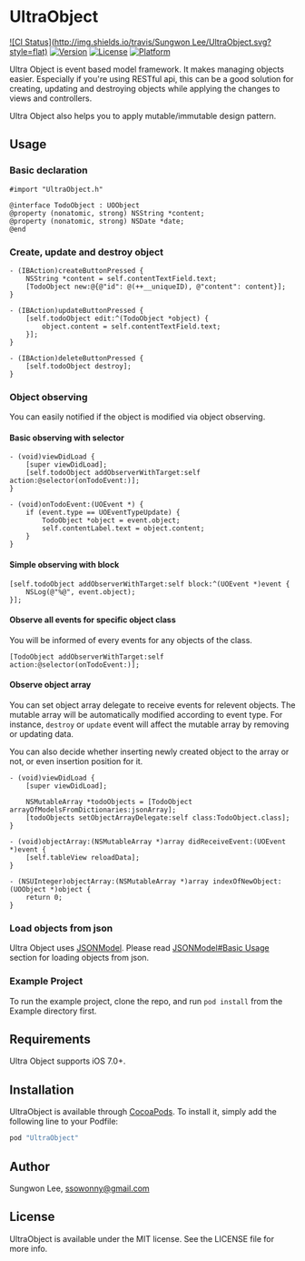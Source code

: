 # UltraObject

[![CI Status](http://img.shields.io/travis/Sungwon Lee/UltraObject.svg?style=flat)](https://travis-ci.org/ssowonny/UltraObject)
[![Version](https://img.shields.io/cocoapods/v/UltraObject.svg?style=flat)](http://cocoapods.org/pods/UltraObject)
[![License](https://img.shields.io/cocoapods/l/UltraObject.svg?style=flat)](http://cocoapods.org/pods/UltraObject)
[![Platform](https://img.shields.io/cocoapods/p/UltraObject.svg?style=flat)](http://cocoapods.org/pods/UltraObject)

Ultra Object is event based model framework. It makes managing objects
easier. Especially if you're using RESTful api, this can be a good
solution for creating, updating and destroying objects while applying
the changes to views and controllers.

Ultra Object also helps you to apply mutable/immutable design pattern.

## Usage

### Basic declaration

```objc
#import "UltraObject.h"

@interface TodoObject : UOObject
@property (nonatomic, strong) NSString *content;
@property (nonatomic, strong) NSDate *date;
@end
```

### Create, update and destroy object

```objc
- (IBAction)createButtonPressed {
    NSString *content = self.contentTextField.text;
    [TodoObject new:@{@"id": @(++__uniqueID), @"content": content}];
}

- (IBAction)updateButtonPressed {
    [self.todoObject edit:^(TodoObject *object) {
        object.content = self.contentTextField.text;
    }];
}

- (IBAction)deleteButtonPressed {
    [self.todoObject destroy];
}
```

### Object observing

You can easily notified if the object is modified via object observing.

#### Basic observing with selector

```objc
- (void)viewDidLoad {
    [super viewDidLoad];
    [self.todoObject addObserverWithTarget:self action:@selector(onTodoEvent:)];
}

- (void)onTodoEvent:(UOEvent *) {
    if (event.type == UOEventTypeUpdate) {
        TodoObject *object = event.object;
        self.contentLabel.text = object.content;
    }
}
```

#### Simple observing with block

```objc
[self.todoObject addObserverWithTarget:self block:^(UOEvent *)event {
    NSLog(@"%@", event.object);
}];
```

#### Observe all events for specific object class

You will be informed of every events for any objects of the class.

```objc
[TodoObject addObserverWithTarget:self action:@selector(onTodoEvent:)];
```

#### Observe object array

You can set object array delegate to receive events for relevent
objects. The mutable array will be automatically modified according to
event type. For instance, `destroy` or `update` event will affect the
mutable array by removing or updating data.

You can also decide whether inserting newly created object to the array
or not, or even insertion position for it.

```objc
- (void)viewDidLoad {
    [super viewDidLoad];

    NSMutableArray *todoObjects = [TodoObject arrayOfModelsFromDictionaries:jsonArray];
    [todoObjects setObjectArrayDelegate:self class:TodoObject.class];
}

- (void)objectArray:(NSMutableArray *)array didReceiveEvent:(UOEvent *)event {
    [self.tableView reloadData];
}

- (NSUInteger)objectArray:(NSMutableArray *)array indexOfNewObject:(UOObject *)object {
    return 0;
}
```

### Load objects from json

Ultra Object uses [JSONModel](https://github.com/icanzilb/JSONModel).
Please read [JSONModel#Basic Usage](https://github.com/icanzilb/JSONModel#basic-usage)
section for loading objects from json.

### Example Project

To run the example project, clone the repo, and run `pod install` from the Example directory first.

## Requirements

Ultra Object supports iOS 7.0+.

## Installation

UltraObject is available through [CocoaPods](http://cocoapods.org). To install
it, simply add the following line to your Podfile:

```ruby
pod "UltraObject"
```

## Author

Sungwon Lee, ssowonny@gmail.com

## License

UltraObject is available under the MIT license. See the LICENSE file for more info.
